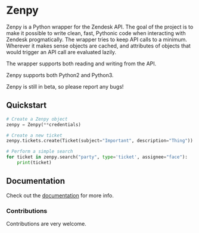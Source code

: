 # Zenpy

Zenpy is a Python wrapper for the Zendesk API. The goal of the project is to make it possible to write clean, fast, Pythonic code when interacting with Zendesk progmatically. The wrapper tries to keep API calls to a minimum. Wherever it makes sense objects are cached, and attributes of objects that would trigger an API call are evaluated lazily. 

The wrapper supports both reading and writing from the API.

Zenpy supports both Python2 and Python3. 

Zenpy is still in beta, so please report any bugs!

## Quickstart

```python
# Create a Zenpy object
zenpy = Zenpy(**credentials)

# Create a new ticket
zenpy.tickets.create(Ticket(subject="Important", description="Thing"))

# Perform a simple search
for ticket in zenpy.search("party", type='ticket', assignee="face"):
    print(ticket)
```

## Documentation

Check out the [documentation](https://facetoe.com.au/zenpy/docs/) for more info.

### Contributions
Contributions are very welcome. 


